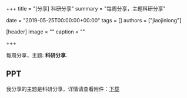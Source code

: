 +++
title = "[分享] 科研分享"
summary = "每周分享，主题科研分享"

date = "2019-05-25T00:00:00+00:00"
tags = []
authors = ["jiaojinlong"]

[header]
image = ""
caption = ""

+++

每周分享，主题: **科研分享**.

## PPT


我分享的主题是科研分享，详情请查看附件：[下载](https://mail.qq.com/cgi-bin/mail_spam?action=check_link&url=https://cdn.coden.hk/c422/weekly-keynote/2019-05-25-jiaojinlong/%25E5%25AD%25A6%25E4%25B9%25A0%25E5%2588%2586%25E4%25BA%25AB.pptx&mailid=GgcJYnIFBQYCGg5TT1RMaVRjXXUABXRaZGJ7Y1B6Zw4C&spam=0)

